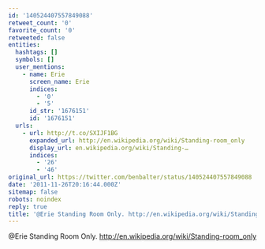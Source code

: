 ```yaml
---
id: '140524407557849088'
retweet_count: '0'
favorite_count: '0'
retweeted: false
entities:
  hashtags: []
  symbols: []
  user_mentions:
    - name: Erie
      screen_name: Erie
      indices:
        - '0'
        - '5'
      id_str: '1676151'
      id: '1676151'
  urls:
    - url: http://t.co/SXIJF1BG
      expanded_url: http://en.wikipedia.org/wiki/Standing-room_only
      display_url: en.wikipedia.org/wiki/Standing-…
      indices:
        - '26'
        - '46'
original_url: https://twitter.com/benbalter/status/140524407557849088
date: '2011-11-26T20:16:44.000Z'
sitemap: false
robots: noindex
reply: true
title: '@Erie Standing Room Only. http://en.wikipedia.org/wiki/Standing-room_only'
---
```


@Erie Standing Room Only. http://en.wikipedia.org/wiki/Standing-room_only